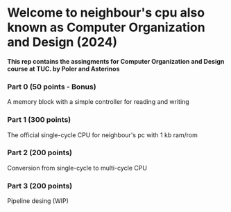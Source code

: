 # Welcome to neighbour's cpu also known as Computer Organization and Design (2024)


**This rep contains the assingments for Computer Organization and Design course at TUC.
by Poler and Asterinos**


### Part 0 (50 points - Bonus)

A memory block with a simple controller for reading and writing

### Part 1 (300 points)

The official single-cycle CPU for neighbour's pc with 1 kb ram/rom

### Part 2 (200 points)

Conversion from single-cycle to multi-cycle CPU

### Part 3 (200 points)

Pipeline desing (WIP)
